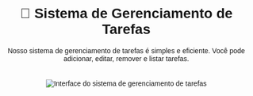 <!DOCTYPE html>
<html lang="pt-BR">
<head>
    <meta charset="UTF-8">
    <meta name="viewport" content="width=device-width, initial-scale=1.0">
    <title>Gerenciamento de Tarefas</title>
    <style>
        body {
            font-family: Arial, sans-serif;
            text-align: center;
            margin: 20px;
        }
        img {
            max-width: 100%;
            height: auto;
            margin-top: 20px;
        }
    </style>
</head>
<body>
    <h1>📝 Sistema de Gerenciamento de Tarefas</h1>
    <p>Nosso sistema de gerenciamento de tarefas é simples e eficiente. Você pode adicionar, editar, remover e listar tarefas.</p>
    <img src="image.png" alt="Interface do sistema de gerenciamento de tarefas">
</body>
</html>
